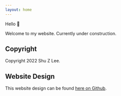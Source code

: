 ```yaml
---
layout: home
---
```


Hello :wave: 

Welcome to my website. Currently under construction.



## Copyright

Copyright 2022 Shu Z Lee.

## Website Design

This website design can be found [here on Github][1].

[1]: https://github.com/sighingnow/jekyll-gitbook
